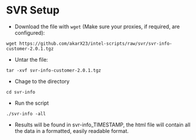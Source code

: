 # SVR Setup

- Download the file with `wget` (Make sure your proxies, if required, are configured):
```
wget https://github.com/akarX23/intel-scripts/raw/svr/svr-info-customer-2.0.1.tgz
```
- Untar the file:
```
tar -xvf svr-info-customer-2.0.1.tgz
```
- Chage to the directory
```
cd svr-info
```
- Run the script
```
./svr-info -all
```
- Results will be found in svr-info_TIMESTAMP, the html file will contain all the data in a formatted, easily readable format.
